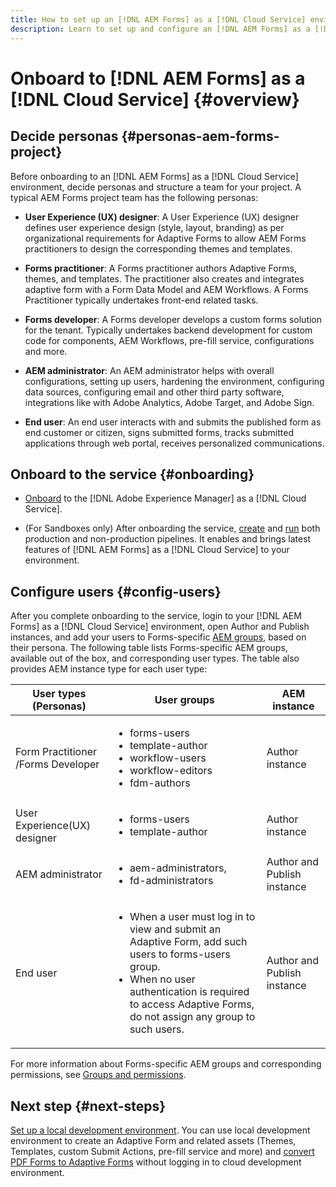```yaml
---
title: How to set up an [!DNL AEM Forms] as a [!DNL Cloud Service] environment? 
description: Learn to set up and configure an [!DNL AEM Forms] as a [!DNL Cloud Service] environment 
---
```


# Onboard to [!DNL AEM Forms] as a [!DNL Cloud Service] {#overview}

## Decide personas {#personas-aem-forms-project}

<!-- When you sign up for the service, Adobe creates an Organization identifier for your company in the Adobe Identity Management System (IMS), where your users and their permissions can be managed. So, --> Before onboarding to an [!DNL AEM Forms] as a [!DNL Cloud Service] environment, decide personas and structure a team for your project. A typical AEM Forms project team has the following personas:

* **User Experience (UX) designer**: A User Experience (UX) designer defines user experience design (style, layout, branding) as per organizational requirements for Adaptive Forms to allow AEM Forms practitioners to design the corresponding themes and templates.

* **Forms practitioner**: A Forms practitioner authors Adaptive Forms, themes, and templates. The practitioner also creates and integrates adaptive form with a Form Data Model and AEM Workflows. A Forms Practitioner typically undertakes front-end related tasks.

* **Forms developer**: A Forms developer develops a custom forms solution for the tenant. Typically undertakes backend development for custom code for components, AEM Workflows, pre-fill service, configurations and more.

* **AEM administrator**:  An AEM administrator helps with overall configurations, setting up users, hardening the environment, configuring data sources, configuring email and other third party software, integrations like with Adobe Analytics, Adobe Target, and Adobe Sign.

* **End user**: An end user interacts with and submits the published form as end customer or citizen, signs submitted forms, tracks submitted applications through web portal, receives personalized communications.

<!-- While onboarding to the service, assign the following AEM groups to [!DNL AEM Forms] as a [!DNL Cloud Service] based on their role:

| User type | AEM group |
|---|---|
| Form Practitioner | forms-users (AEM Forms Users), template-author, workflow-user, workflow-editors, and fdm-author  |
| UX Designer| forms-users, template-author|
| End-User| <ul> <li>When a user must login to view and submit an Adaptive Form, add such users to forms-users group. </li> <li>When no user authentication is required to access Adaptive Forms, do not assign any group to such users. </li> </ul>| -->

## Onboard to the service {#onboarding}

* [Onboard](https://experienceleague.adobe.com/docs/experience-manager-cloud-service/onboarding/home.html) to the [!DNL Adobe Experience Manager] as a [!DNL Cloud Service].

* (For Sandboxes only) After onboarding the service, [create](https://experienceleague.adobe.com/docs/experience-manager-cloud-manager/using/how-to-use/configuring-pipeline.html?lang=en#how-to-use) and [run](https://experienceleague.adobe.com/docs/experience-manager-cloud-manager/using/how-to-use/deploying-code.html) both production and non-production pipelines. It enables and brings latest features of [!DNL AEM Forms] as a [!DNL Cloud Service] to your environment.

## Configure users {#config-users}

After you complete onboarding to the service, login to your [!DNL AEM Forms] as a [!DNL Cloud Service] environment, open Author and Publish instances, and add your users to Forms-specific [AEM groups](https://experienceleague.adobe.com/docs/experience-manager-learn/cloud-service/accessing/aem-users-groups-and-permissions.html#accessing), based on their persona. The following table lists Forms-specific AEM groups, available out of the box, and corresponding user types. The table also provides AEM instance type for each user type:  


| User types (Personas) | User groups | AEM instance |
|---|---|---|
| Form Practitioner /Forms Developer | <ul> <li> forms-users </li><li> template-author </li><li> workflow-users </li><li> workflow-editors </li><li> fdm-authors </li></ul>| Author instance |
| User Experience(UX) designer| <ul> <li> forms-users</li><li> template-author </li></ul>| Author instance |
| AEM administrator | <ul> <li>aem-administrators,</li> <li>fd-administrators </li> </ul>| Author and Publish instance |
| End user| <ul> <li>When a user must log in to view and submit an Adaptive Form, add such users to forms-users group. </li> <li>When no user authentication is required to access Adaptive Forms, do not assign any group to such users. </li> </ul>| Author and Publish instance |

For more information about Forms-specific AEM groups and corresponding permissions, see [Groups and permissions](forms-groups-privileges-tasks.md).

<!-- You can also create  [user groups](https://experienceleague.adobe.com/docs/experience-manager-learn/cloud-service/accessing/aem-users-groups-and-permissions.html#accessing) specific  to your organization, assign policies, and [users](https://experienceleague.adobe.com/docs/experience-manager-learn/cloud-service/accessing/aem-users-groups-and-permissions.html#accessing) to the groups. The policies help control permissions of the users that are part of the group. For information a -->

## Next step {#next-steps}

[Set up a local development environment](setup-local-development-environment.md). You can use local development environment to create an Adaptive Form and related assets (Themes, Templates, custom Submit Actions, pre-fill service and more) and [convert PDF Forms to Adaptive Forms](https://docs.adobe.com/content/help/en/aem-forms-automated-conversion-service/using/introduction.html) without logging in to cloud development environment.

<!-- ### Business unit and end-users {#business-unit-and-end-users}


| Role| Organization| Description|
|-----|-------|-----|
| UX Designer                  | Customer/System Integrator/Partner | Defines user experience design (style, layout, branding) as per organizational requirements for Adaptive Forms to allow AEM Forms practitioners to design the corresponding themes and templates.                                     |
| Forms Practitioner           | Customer                           | Authors Adaptive Forms, creates Form Data Model integrations, and creates business workflows using the Experience Manager Workflows. Typically undertakes the front-end work.                                                         |
| Business Executive - Digital | Customer                           | Responsible for business unit’s product marketing strategy and revenues, main business stakeholders for digital use cases, solutions, and service offerings for the end-users, signs off on the use case implementation and delivery. |
| Customer Experience Lead     | Customer                           | Business user persona. Authors, personalizes and updates Adaptive Forms fields/rules/styling, identifies, and prioritizes business needs. Validates business use-case with SI/Partner developers/practitioners during UAT.            |
| Forms Back-Office User       | Customer                           | End-user internal to organization filling forms, participating in back-office Forms workflows such as review/approval of applications etc.                                                                                            |
| Forms End-User               | External to customer               | Interacts with and submits the published form as end customer or citizen, signs submitted forms, tracks her applications through web portal, receives personalized interactive communications.                                        |

### Project team {#project-team}

| Role | Org | Description|
|-----|-----|-----|
| Experience Manager Administrator | System Integrator /Partner/Customer | Helps with overall installation, configures SSL certificates, configures data sources, email, and other third-party software, integrations like Adobe Analytics, Adobe Target, Automated Forms Conversion Services with Experience Manager instance. |
| Project Manager                  | System Integrator /Partner/Customer | Converts customer use-case into technical requirements, manages schedule/cost/scope for overall project.                                                                                                                                             |
| Product Owner                    | System Integrator /Partner/Customer | Prioritizes and evaluates scrum team's work for high-quality delivery on time.                                                                                                                                                                       |
| Scrum Master                     | System Integrator /Partner/Customer | Ensures agile values and processes in place to deliver on defined requirements as per prioritization by PO.                                                                                                                                          |
| Infrastructure / security expert | System Integrator /Partner/Customer | Provisions and configures best possible infrastructure, security controls and infra processes to address current and projected RASP requirements.                                                                                                    |
| Technical Architect              | System Integrator /Partner/Customer | Provides best high-level architecture and infrastructure guidance for use-case implementation and address RASP (Reliability, Availability, Scalability, and Performance) and security challenges.                                                    | -->

<!-- ## Onboard to the service {#onboarding}

[Onboard](https://experienceleague.adobe.com/docs/experience-manager-cloud-service/onboarding/home.html) to the [!DNL Adobe Experience Manager] as a [!DNL Cloud Service]. 

After you onboard the service, configure a [local development environment](setup-local-development-environment.md). 

Administrators are responsible for managing Adobe software and services for their organization. Administrators grant access to developers in their organization to connect and use your [!DNL AEM Forms] as a [!DNL Cloud Service] program. When an administrator is provisioned for an organization, the administrator receives an email with title ‘You now have administrator rights to manage Adobe software and services for your organization’. If you are an administrator, check your mailbox for email with previously mentioned title and proceed to [add users](https://experienceleague.adobe.com/docs/experience-manager-cloud-service/security/ims-support.html?lang=en#onboarding-users-in-admin-console) via IMS and assign [form-specific groups](forms-groups-privileges-tasks.md) to users based on their role.


## Next step {#next-steps} -->



<!-- ## Prerequisites {#prerequisites}

If you are new to AEM as a cloud service, contact your Adobe representative to create an organization identifier for your company in the Adobe Identity Management System (IMS). Once Adobe has created an organization for your company, your designated administrator is added as the first member of the organization. The administrator can setup an [!DNL AEM Forms] as a [!DNL Cloud Service] instance. 

## Onboard and set up a new environment {#onboard-and-setup-a-new-environment}

Log in to Cloud Manager and create a program. After the program is ready, create environments, add developers or users to environments, and run the pipeline to get the latest version of [!DNL AEM Forms] as a [!DNL Cloud Service] and start developing for your environment. The detailed steps are:

1. Contact your Adobe representative to create an organization identifier for your company in the Adobe Identity Management System (IMS) and provide access to an administrator in your organization.
1. Configure [Automated Forms Conversion Service](https://experienceleague.adobe.com/docs/aem-forms-automated-conversion-service/using/configure-service.html?lang=en). After a configuration is complete, a profile for [!DNL Automated Forms Conversion Service] is available in [Admin Console](https://adminconsole.adobe.com/).

    If the service is not available, log in to [Admin Console](https://adminconsole.adobe.com/). Use Adobe ID of administrator provisioned to use Automated Forms Conversion Service to login. Do not use any other ID or Federated ID to login.
    1. Click **[!UICONTROL Automated Forms Conversion Service]** option.
    1. Click **[!UICONTROL New Profile]** in the Products tab.
    1. Specify **[!UICONTROL Name]**, **[!UICONTROL Display Name]**, and **[!UICONTROL Description]** for the profile. Click **[!UICONTROL Done]**. A profile is created. 
1. Log in to [Cloud Manager](https://experience.adobe.com/#/@marketinghub/experiencemanager) and [create a program](https://docs.adobe.com/content/help/en/experience-manager-cloud-service/onboarding/getting-access/cloud-service-programs/creating-a-program.html) for your organization.
1. [Create environments](https://experienceleague.adobe.com/docs/experience-manager-cloud-service/implementing/using-cloud-manager/manage-environments.html?lang=en#adding-environments) within your program.
1. Log in to [Admin console](https://docs.adobe.com/content/help/en/experience-manager-cloud-service/onboarding/what-is-required/add-users-roles.html) and add developers or users to your organization.
1. Run the [build pipeline](https://docs.adobe.com/content/help/en/experience-manager-cloud-manager/using/how-to-use/deploying-code.html). It brings latest [!DNL Experience Manager Forms] as a [!DNL Cloud Service] features to your environment.
1. [Start developing](https://docs.adobe.com/content/help/en/experience-manager-cloud-service/implementing/developing/aem-project-content-package-structure.html) and creating Adaptive Forms on [!DNL Experience Manager Forms] as a [!DNL Cloud Service] environment.
1. Configure the [local development environment](setup-local-development-environment.md) for rapid development

## Configure dispatcher caching {#caching}

You can make dispatcher caching related configuration changes to code on your local development instance and deploy the changes to your [!DNL AEM Forms] as a [!DNL Cloud Service] instance. For details, see [update dispatcher configuration](setup-local-development-environment.md).
 --> 

